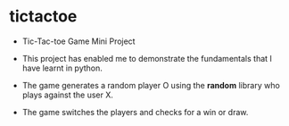# tictactoe
* Tic-Tac-toe Game Mini Project

* This project has enabled me to demonstrate the fundamentals that I have learnt in python.

* The game generates a random player O using the **random** library who plays against the user X.

* The game switches the players and checks for a win or draw.
